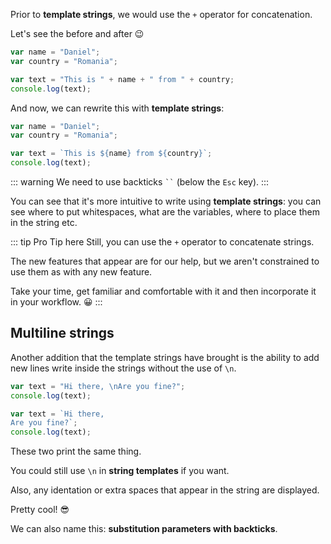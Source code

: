 Prior to **template strings**, we would use the `+` operator for concatenation.

Let's see the before and after :wink:

``` js
var name = "Daniel";
var country = "Romania";

var text = "This is " + name + " from " + country;
console.log(text);
```

And now, we can rewrite this with **template strings**:

``` js
var name = "Daniel";
var country = "Romania";

var text = `This is ${name} from ${country}`;
console.log(text);
```

::: warning
We need to use backticks ` `` ` (below the `Esc` key).
:::

You can see that it's more intuitive to write using **template strings**: you can see where to put whitespaces, what are the variables, where to place them in the string etc.

::: tip  Pro Tip here
Still, you can use the `+` operator to concatenate strings.

The new features that appear are for our help, but we aren't constrained to use them as with any new feature. 

Take your time, get familiar and comfortable with it and then incorporate it in your workflow. :grinning:
:::

## Multiline strings

Another addition that the template strings have brought is the ability to add new lines write inside the strings without the use of `\n`.

``` js
var text = "Hi there, \nAre you fine?";
console.log(text);
```

``` js
var text = `Hi there, 
Are you fine?`;
console.log(text);
```

These two print the same thing. 

You could still use `\n` in **string templates** if you want.

Also, any identation or extra spaces that appear in the string are displayed.

Pretty cool! :sunglasses:

We can also name this: **substitution parameters with backticks**.

